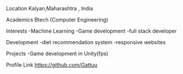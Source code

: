 Location 
Kalyan,Maharashtra , India

Academics 
Btech (Computer Engineering)

Interests
-Machine Learning
-Game development
-full stack developer

Development
-diet recommendation system 
-responsive websites

Projects
-Game development in Unity(fps)

Profile Link
https://github.com/Gattuu
